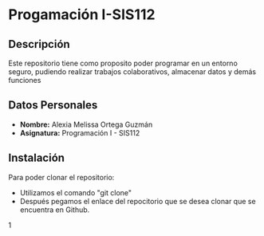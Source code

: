 # Progamación I-SIS112
## **Descripción**
Este repositorio tiene como proposito poder programar en un entorno seguro, pudiendo realizar trabajos colaborativos, almacenar datos y demás funciones
## **Datos Personales**
- **Nombre:** Alexia Melissa Ortega Guzmán 
- **Asignatura:** Programación I - SIS112
## **Instalación** 
Para poder clonar el repositorio:
- Utilizamos el comando "git clone" 
- Después pegamos el enlace del repocitorio que se desea clonar que se encuentra en Github.


1